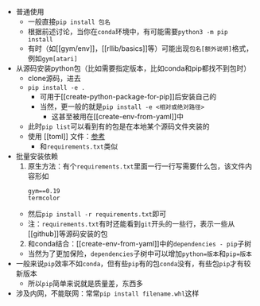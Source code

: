 - 普通使用
  - 一般直接`pip install 包名`
  - 根据前述讨论，当你在`conda`环境中，有可能需要`python3 -m pip install`
  - 有时（如[[gym/env]]，[[rllib/basics]]等）可能出现`包名[额外说明]`格式，例如`gym[atari]`
- 从源码安装python包（比如需要指定版本，比如conda和pip都找不到包时）
    - clone源码，进去
    - `pip install -e .`
      - 可用于[[create-python-package-for-pip]]后安装自己的
      - 当然，更一般的就是`pip install -e <相对或绝对路径>`
        - 这甚至被用在[[create-env-from-yaml]]中
    - 此时`pip list`可以看到有的包是在本地某个源码文件夹装的
    - 使用 [[toml]] 文件：[参考](https://stackoverflow.com/questions/62983756/what-is-pyproject-toml-file-for)
      - 和`requirements.txt`类似
- 批量安装依赖
  1. 原生方法：有个`requirements.txt`里面一行一行写需要什么包，该文件内容形如
      ```text
      gym==0.19
      termcolor
      ```
    - 然后`pip install -r requirements.txt`即可
    - 注：`requirements.txt`有时还能看到`git`开头的一些行，表示一些从[[github]]等源码安装的包
  2. 和conda结合：[[create-env-from-yaml]]中的`dependencies - pip`子树
    - 当然为了更加保险，`dependencies`子树中可以增加`python=版本`和`pip=版本`
- 一般来说`pip`效率不如`conda`，但有些`pip`有的包`conda`没有，有些包`pip`才有较新版本
  - 所以`pip`简单来说就是质量差，东西多
- 涉及内网，不能联网：常常`pip install filename.whl`这样